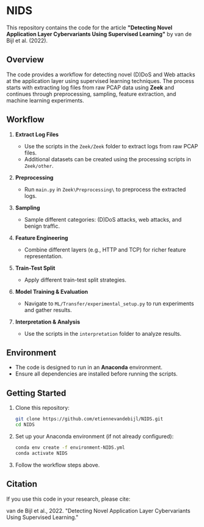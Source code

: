 # NIDS  

This repository contains the code for the article **"Detecting Novel Application Layer Cybervariants Using Supervised Learning"** by van de Bijl et al. (2022).  

## Overview  

The code provides a workflow for detecting novel (D)DoS and Web attacks at the application layer using supervised learning techniques. The process starts with extracting log files from raw PCAP data using **Zeek** and continues through preprocessing, sampling, feature extraction, and machine learning experiments.  

## Workflow  

1. **Extract Log Files**  
   - Use the scripts in the `Zeek/Zeek` folder to extract logs from raw PCAP files.  
   - Additional datasets can be created using the processing scripts in `Zeek/other`.  

2. **Preprocessing**  
   - Run `main.py` in `Zeek\Preprocessing\` to preprocess the extracted logs.  

3. **Sampling**  
   - Sample different categories: (D)DoS attacks, web attacks, and benign traffic.  

4. **Feature Engineering**  
   - Combine different layers (e.g., HTTP and TCP) for richer feature representation.  

5. **Train-Test Split**  
   - Apply different train-test split strategies.  

6. **Model Training & Evaluation**  
   - Navigate to `ML/Transfer/experimental_setup.py` to run experiments and gather results.  

7. **Interpretation & Analysis**  
   - Use the scripts in the `interpretation` folder to analyze results.  

## Environment  

- The code is designed to run in an **Anaconda** environment.  
- Ensure all dependencies are installed before running the scripts.  

## Getting Started  

1. Clone this repository:  
   ```bash
   git clone https://github.com/etiennevandebijl/NIDS.git  
   cd NIDS  

2. Set up your Anaconda environment (if not already configured):
    ```bash
    conda env create -f environment-NIDS.yml   
    conda activate NIDS  
    ```
3. Follow the workflow steps above.

## Citation
If you use this code in your research, please cite:

van de Bijl et al., 2022. "Detecting Novel Application Layer Cybervariants Using Supervised Learning."